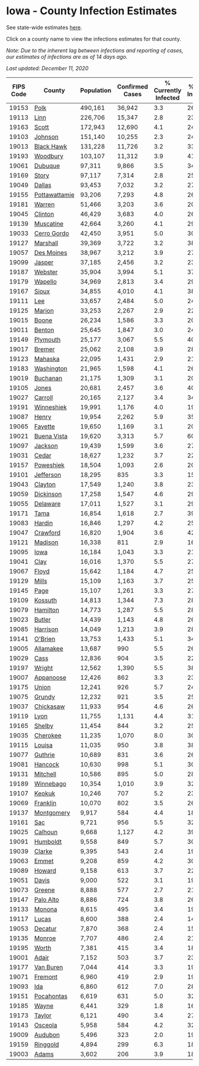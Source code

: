 # Iowa - County Infection Estimates

See state-wide estimates [here](/infections/us-ia).

Click on a county name to view the infections estimates for that county.

*Note: Due to the inherent lag between infections and reporting of cases, our estimates of infections are as of 14 days ago.*

*Last updated: December 11, 2020*

|   FIPS Code |                         County |   Population |   Confirmed Cases |   % Currently Infected |   % Total Infected |
|-------------|--------------------------------|--------------|-------------------|------------------------|--------------------|
|       19153 |                   [Polk](polk) |      490,161 |            36,942 |                    3.3 |               26.7 |
|       19113 |                   [Linn](linn) |      226,706 |            15,347 |                    2.8 |               23.9 |
|       19163 |                 [Scott](scott) |      172,943 |            12,690 |                    4.1 |               24.6 |
|       19103 |             [Johnson](johnson) |      151,140 |            10,255 |                    2.3 |               24.1 |
|       19013 |       [Black Hawk](black-hawk) |      131,228 |            11,726 |                    3.2 |               33.7 |
|       19193 |           [Woodbury](woodbury) |      103,107 |            11,312 |                    3.9 |               41.8 |
|       19061 |             [Dubuque](dubuque) |       97,311 |             9,866 |                    3.5 |               34.1 |
|       19169 |                 [Story](story) |       97,117 |             7,314 |                    2.8 |               25.3 |
|       19049 |               [Dallas](dallas) |       93,453 |             7,032 |                    3.2 |               27.3 |
|       19155 | [Pottawattamie](pottawattamie) |       93,206 |             7,293 |                    4.8 |               26.0 |
|       19181 |               [Warren](warren) |       51,466 |             3,203 |                    3.6 |               20.8 |
|       19045 |             [Clinton](clinton) |       46,429 |             3,683 |                    4.0 |               26.5 |
|       19139 |         [Muscatine](muscatine) |       42,664 |             3,260 |                    4.1 |               29.0 |
|       19033 |     [Cerro Gordo](cerro-gordo) |       42,450 |             3,951 |                    5.0 |               30.9 |
|       19127 |           [Marshall](marshall) |       39,369 |             3,722 |                    3.2 |               38.1 |
|       19057 |       [Des Moines](des-moines) |       38,967 |             3,212 |                    3.9 |               27.2 |
|       19099 |               [Jasper](jasper) |       37,185 |             2,456 |                    3.2 |               23.7 |
|       19187 |             [Webster](webster) |       35,904 |             3,994 |                    5.1 |               37.8 |
|       19179 |             [Wapello](wapello) |       34,969 |             2,813 |                    3.4 |               29.2 |
|       19167 |                 [Sioux](sioux) |       34,855 |             4,010 |                    4.1 |               38.4 |
|       19111 |                     [Lee](lee) |       33,657 |             2,484 |                    5.0 |               24.0 |
|       19125 |               [Marion](marion) |       33,253 |             2,267 |                    2.9 |               22.5 |
|       19015 |                 [Boone](boone) |       26,234 |             1,586 |                    3.3 |               20.0 |
|       19011 |               [Benton](benton) |       25,645 |             1,847 |                    3.0 |               24.3 |
|       19149 |           [Plymouth](plymouth) |       25,177 |             3,067 |                    5.5 |               40.8 |
|       19017 |               [Bremer](bremer) |       25,062 |             2,108 |                    3.9 |               28.9 |
|       19123 |             [Mahaska](mahaska) |       22,095 |             1,431 |                    2.9 |               21.6 |
|       19183 |       [Washington](washington) |       21,965 |             1,598 |                    4.1 |               26.5 |
|       19019 |           [Buchanan](buchanan) |       21,175 |             1,309 |                    3.1 |               20.7 |
|       19105 |                 [Jones](jones) |       20,681 |             2,457 |                    3.6 |               40.6 |
|       19027 |             [Carroll](carroll) |       20,165 |             2,127 |                    3.4 |               34.8 |
|       19191 |       [Winneshiek](winneshiek) |       19,991 |             1,176 |                    4.0 |               19.3 |
|       19087 |                 [Henry](henry) |       19,954 |             2,262 |                    5.9 |               35.1 |
|       19065 |             [Fayette](fayette) |       19,650 |             1,169 |                    3.1 |               20.0 |
|       19021 |     [Buena Vista](buena-vista) |       19,620 |             3,313 |                    5.7 |               60.6 |
|       19097 |             [Jackson](jackson) |       19,439 |             1,599 |                    3.6 |               27.1 |
|       19031 |                 [Cedar](cedar) |       18,627 |             1,232 |                    3.7 |               22.3 |
|       19157 |         [Poweshiek](poweshiek) |       18,504 |             1,093 |                    2.6 |               20.8 |
|       19101 |         [Jefferson](jefferson) |       18,295 |               835 |                    3.3 |               15.0 |
|       19043 |             [Clayton](clayton) |       17,549 |             1,240 |                    3.8 |               23.5 |
|       19059 |         [Dickinson](dickinson) |       17,258 |             1,547 |                    4.6 |               29.6 |
|       19055 |           [Delaware](delaware) |       17,011 |             1,527 |                    3.1 |               29.7 |
|       19171 |                   [Tama](tama) |       16,854 |             1,618 |                    2.7 |               39.0 |
|       19083 |               [Hardin](hardin) |       16,846 |             1,297 |                    4.2 |               25.7 |
|       19047 |           [Crawford](crawford) |       16,820 |             1,904 |                    3.6 |               42.0 |
|       19121 |             [Madison](madison) |       16,338 |               811 |                    2.9 |               16.3 |
|       19095 |                   [Iowa](iowa) |       16,184 |             1,043 |                    3.3 |               21.9 |
|       19041 |                   [Clay](clay) |       16,016 |             1,370 |                    5.5 |               27.8 |
|       19067 |                 [Floyd](floyd) |       15,642 |             1,184 |                    4.7 |               25.1 |
|       19129 |                 [Mills](mills) |       15,109 |             1,163 |                    3.7 |               25.5 |
|       19145 |                   [Page](page) |       15,107 |             1,261 |                    3.3 |               27.7 |
|       19109 |             [Kossuth](kossuth) |       14,813 |             1,344 |                    7.3 |               28.4 |
|       19079 |           [Hamilton](hamilton) |       14,773 |             1,287 |                    5.5 |               28.9 |
|       19023 |               [Butler](butler) |       14,439 |             1,143 |                    4.8 |               26.3 |
|       19085 |           [Harrison](harrison) |       14,049 |             1,213 |                    3.9 |               28.1 |
|       19141 |             [O'Brien](o'brien) |       13,753 |             1,433 |                    5.1 |               34.5 |
|       19005 |         [Allamakee](allamakee) |       13,687 |               990 |                    5.5 |               26.1 |
|       19029 |                   [Cass](cass) |       12,836 |               904 |                    3.5 |               22.9 |
|       19197 |               [Wright](wright) |       12,562 |             1,390 |                    5.5 |               38.0 |
|       19007 |         [Appanoose](appanoose) |       12,426 |               862 |                    3.3 |               23.4 |
|       19175 |                 [Union](union) |       12,241 |               926 |                    5.7 |               24.8 |
|       19075 |               [Grundy](grundy) |       12,232 |               921 |                    3.5 |               25.5 |
|       19037 |         [Chickasaw](chickasaw) |       11,933 |               954 |                    4.6 |               26.6 |
|       19119 |                   [Lyon](lyon) |       11,755 |             1,131 |                    4.4 |               31.6 |
|       19165 |               [Shelby](shelby) |       11,454 |               844 |                    3.2 |               25.0 |
|       19035 |           [Cherokee](cherokee) |       11,235 |             1,070 |                    8.0 |               30.6 |
|       19115 |               [Louisa](louisa) |       11,035 |               950 |                    3.8 |               38.1 |
|       19077 |             [Guthrie](guthrie) |       10,689 |               831 |                    3.6 |               26.5 |
|       19081 |             [Hancock](hancock) |       10,630 |               998 |                    5.1 |               30.7 |
|       19131 |           [Mitchell](mitchell) |       10,586 |               895 |                    5.0 |               28.0 |
|       19189 |         [Winnebago](winnebago) |       10,354 |             1,010 |                    3.9 |               32.1 |
|       19107 |               [Keokuk](keokuk) |       10,246 |               707 |                    5.2 |               23.0 |
|       19069 |           [Franklin](franklin) |       10,070 |               802 |                    3.5 |               26.7 |
|       19137 |       [Montgomery](montgomery) |        9,917 |               584 |                    4.4 |               18.9 |
|       19161 |                     [Sac](sac) |        9,721 |               956 |                    5.5 |               32.4 |
|       19025 |             [Calhoun](calhoun) |        9,668 |             1,127 |                    4.2 |               39.5 |
|       19091 |           [Humboldt](humboldt) |        9,558 |               849 |                    5.7 |               30.4 |
|       19039 |               [Clarke](clarke) |        9,395 |               543 |                    2.4 |               19.7 |
|       19063 |                 [Emmet](emmet) |        9,208 |               859 |                    4.2 |               30.0 |
|       19089 |               [Howard](howard) |        9,158 |               613 |                    3.7 |               22.5 |
|       19051 |                 [Davis](davis) |        9,000 |               522 |                    3.1 |               19.5 |
|       19073 |               [Greene](greene) |        8,888 |               577 |                    2.7 |               21.7 |
|       19147 |         [Palo Alto](palo-alto) |        8,886 |               724 |                    3.8 |               26.5 |
|       19133 |               [Monona](monona) |        8,615 |               495 |                    3.4 |               19.1 |
|       19117 |                 [Lucas](lucas) |        8,600 |               388 |                    2.4 |               14.5 |
|       19053 |             [Decatur](decatur) |        7,870 |               368 |                    2.4 |               15.1 |
|       19135 |               [Monroe](monroe) |        7,707 |               486 |                    2.4 |               21.3 |
|       19195 |                 [Worth](worth) |        7,381 |               415 |                    3.4 |               18.6 |
|       19001 |                 [Adair](adair) |        7,152 |               503 |                    3.7 |               23.1 |
|       19177 |         [Van Buren](van-buren) |        7,044 |               414 |                    3.3 |               19.8 |
|       19071 |             [Fremont](fremont) |        6,960 |               419 |                    2.9 |               19.2 |
|       19093 |                     [Ida](ida) |        6,860 |               612 |                    7.0 |               28.6 |
|       19151 |       [Pocahontas](pocahontas) |        6,619 |               631 |                    5.0 |               32.0 |
|       19185 |                 [Wayne](wayne) |        6,441 |               329 |                    1.8 |               16.7 |
|       19173 |               [Taylor](taylor) |        6,121 |               490 |                    3.4 |               27.4 |
|       19143 |             [Osceola](osceola) |        5,958 |               584 |                    4.2 |               32.9 |
|       19009 |             [Audubon](audubon) |        5,496 |               323 |                    2.0 |               19.6 |
|       19159 |           [Ringgold](ringgold) |        4,894 |               299 |                    6.3 |               18.7 |
|       19003 |                 [Adams](adams) |        3,602 |               206 |                    3.9 |               18.4 |